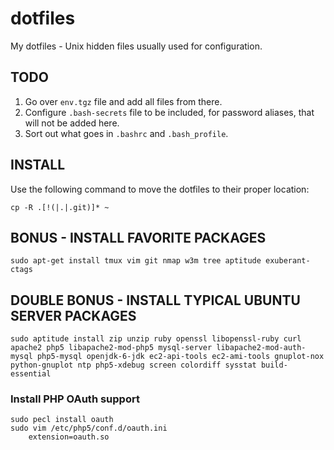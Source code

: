 dotfiles
========

My dotfiles - Unix hidden files usually used for configuration.



TODO
----

1. Go over `env.tgz` file and add all files from there.
2. Configure `.bash-secrets` file to be included, for password aliases, that will not be added here.
3. Sort out what goes in `.bashrc` and `.bash_profile`.



INSTALL
-------

Use the following command to move the dotfiles to their proper location:

    cp -R .[!(|.|.git)]* ~



BONUS - INSTALL FAVORITE PACKAGES
---------------------------------

    sudo apt-get install tmux vim git nmap w3m tree aptitude exuberant-ctags



DOUBLE BONUS - INSTALL TYPICAL UBUNTU SERVER PACKAGES
-----------------------------------------------------

    sudo aptitude install zip unzip ruby openssl libopenssl-ruby curl apache2 php5 libapache2-mod-php5 mysql-server libapache2-mod-auth-mysql php5-mysql openjdk-6-jdk ec2-api-tools ec2-ami-tools gnuplot-nox python-gnuplot ntp php5-xdebug screen colordiff sysstat build-essential


### Install PHP OAuth support

	sudo pecl install oauth
	sudo vim /etc/php5/conf.d/oauth.ini
		extension=oauth.so

